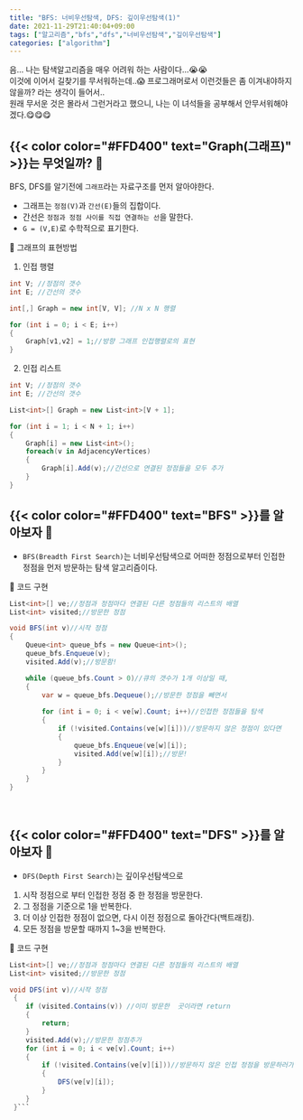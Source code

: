 ```yaml
---
title: "BFS: 너비우선탐색, DFS: 깊이우선탐색(1)"
date: 2021-11-29T21:40:04+09:00
tags: ["알고리즘","bfs","dfs","너비우선탐색","깊이우선탐색"]
categories: ["algorithm"]
---
```

음... 나는 탐색알고리즘을 매우 어려워 하는 사람이다...😭😭 
<br>
이것에 이어서 길찾기를 무서워하는데..😱 프로그래머로서 이런것들은 좀 이겨내야하지 않을까? 라는 생각이 들어서..
<br>
원래 무서운 것은 몰라서 그런거라고 했으니, 나는 이 녀석들을 공부해서 안무서워해야겠다.😋😋😋

## {{< color color="#FFD400" text="Graph(그래프)" >}}는 무엇일까? 🧐
BFS, DFS를 알기전에 `그래프`라는 자료구조를 먼저 알아야한다.
- 그래프는 `정점(V)`과 `간선(E)`들의 집합이다.
- 간선은 `정점과 정점 사이를 직접 연결하는 선`을 말한다.
- `G = (V,E)`로 수학적으로 표기한다.

💚 그래프의 표현방법
1. 인접 행렬
```csharp
int V; //정점의 갯수
int E; //간선의 갯수

int[,] Graph = new int[V, V]; //N x N 행렬

for (int i = 0; i < E; i++)
{
    Graph[v1,v2] = 1;//방향 그래프 인접행렬로의 표현
}
```
2. 인접 리스트
```csharp
int V; //정점의 갯수
int E; //간선의 갯수

List<int>[] Graph = new List<int>[V + 1];

for (int i = 1; i < N + 1; i++)
{
    Graph[i] = new List<int>();
    foreach(v in AdjacencyVertices) 
    {
        Graph[i].Add(v);//간선으로 연결된 정점들을 모두 추가
    }
}
```
## {{< color color="#FFD400" text="BFS" >}}를 알아보자 🧐

- `BFS(Breadth First Search)`는 너비우선탐색으로 어떠한 정점으로부터 인접한 정점을 먼저 방문하는 탐색 알고리즘이다.

🍑 코드 구현
```csharp
List<int>[] ve;//정점과 정점마다 연결된 다른 정점들의 리스트의 배열
List<int> visited;//방문한 정점

void BFS(int v)//시작 정점
{
    Queue<int> queue_bfs = new Queue<int>();
    queue_bfs.Enqueue(v);
    visited.Add(v);//방문함!

    while (queue_bfs.Count > 0)//큐의 갯수가 1개 이상일 때,
    {
        var w = queue_bfs.Dequeue();//방문한 정점을 빼면서
    
        for (int i = 0; i < ve[w].Count; i++)//인접한 정점들을 탐색
        {
            if (!visited.Contains(ve[w][i]))//방문하지 않은 정점이 있다면
            {
                queue_bfs.Enqueue(ve[w][i]);
                visited.Add(ve[w][i]);//방문!
            }
        }
    }
}
```

<br>

## {{< color color="#FFD400" text="DFS" >}}를 알아보자 🧐

- `DFS(Depth First Search)`는 깊이우선탐색으로
1. 시작 정점으로 부터 인접한 정점 중 한 정점을 방문한다. 
2. 그 정점을 기준으로 1을 반복한다.
3. 더 이상 인접한 정점이 없으면, 다시 이전 정점으로 돌아간다(백트래킹).
4. 모든 정점을 방문할 때까지 1~3을 반복한다.

🍑 코드 구현
```csharp
List<int>[] ve;//정점과 정점마다 연결된 다른 정점들의 리스트의 배열
List<int> visited;//방문한 정점

void DFS(int v)//시작 정점
 {
    if (visited.Contains(v)) //이미 방문한  곳이라면 return
    {
        return;
    }
    visited.Add(v);//방문한 정점추가
    for (int i = 0; i < ve[v].Count; i++)
    {
        if (!visited.Contains(ve[v][i]))//방문하지 않은 인접 정점을 방문하러가자!
        {
            DFS(ve[v][i]);
        }
    }
 }```
